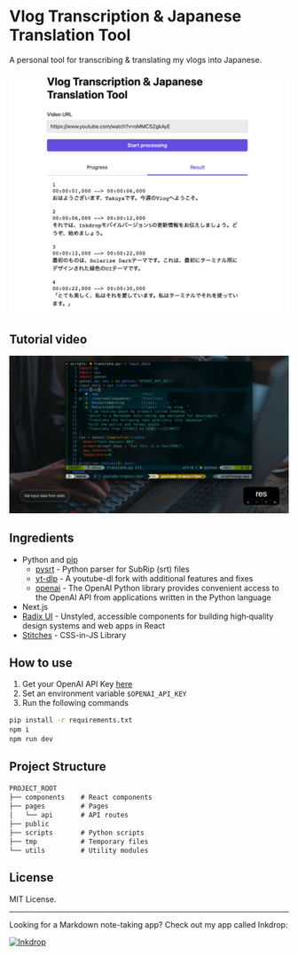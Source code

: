 # Vlog Transcription & Japanese Translation Tool

A personal tool for transcribing & translating my vlogs into Japanese.

![screenshot](./docs/screenshot.png)

## Tutorial video

[![frame_02](./docs/frame_02.jpg)](https://youtu.be/UNGi144eVbI)

## Ingredients

- Python and [pip](https://pypi.org/project/pip/)
  - [pysrt](https://github.com/byroot/pysrt) - Python parser for SubRip (srt) files
  - [yt-dlp](https://github.com/yt-dlp/yt-dlp) - A youtube-dl fork with additional features and fixes
  - [openai](https://github.com/openai/openai-python) - The OpenAI Python library provides convenient access to the OpenAI API from applications written in the Python language
- Next.js
- [Radix UI](https://www.radix-ui.com/) - Unstyled, accessible components for building high‑quality design systems and web apps in React
- [Stitches](https://github.com/modulz/stitches) - CSS-in-JS Library

## How to use

1. Get your OpenAI API Key [here](https://platform.openai.com/account/api-keys)
2. Set an environment variable `$OPENAI_API_KEY`
3. Run the following commands

```bash
pip install -r requirements.txt
npm i
npm run dev
```

## Project Structure

```
PROJECT_ROOT
├── components    # React components
├── pages         # Pages
│   └── api       # API routes
├── public
├── scripts       # Python scripts
├── tmp           # Temporary files
└── utils         # Utility modules
```

## License

MIT License.

---

Looking for a Markdown note-taking app? Check out my app called Inkdrop:

[![Inkdrop](https://github.com/craftzdog/dotfiles-public/raw/master/images/inkdrop.png)](https://www.inkdrop.app/)
